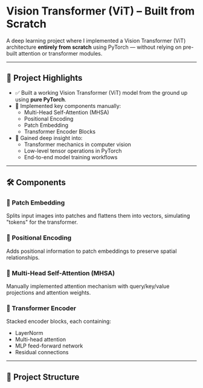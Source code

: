 # Vision Transformer (ViT) – Built from Scratch

A deep learning project where I implemented a Vision Transformer (ViT) architecture **entirely from scratch** using PyTorch — without relying on pre-built attention or transformer modules.


---

## 🚀 Project Highlights

- ✅ Built a working Vision Transformer (ViT) model from the ground up using **pure PyTorch**.
- 🧠 Implemented key components manually:
  - Multi-Head Self-Attention (MHSA)
  - Positional Encoding
  - Patch Embedding
  - Transformer Encoder Blocks
- 🔬 Gained deep insight into:
  - Transformer mechanics in computer vision
  - Low-level tensor operations in PyTorch
  - End-to-end model training workflows

---

## 🛠️ Components

### 🔹 Patch Embedding
Splits input images into patches and flattens them into vectors, simulating "tokens" for the transformer.

### 🔹 Positional Encoding
Adds positional information to patch embeddings to preserve spatial relationships.

### 🔹 Multi-Head Self-Attention (MHSA)
Manually implemented attention mechanism with query/key/value projections and attention weights.

### 🔹 Transformer Encoder
Stacked encoder blocks, each containing:
- LayerNorm
- Multi-head attention
- MLP feed-forward network
- Residual connections

---

## 📂 Project Structure

